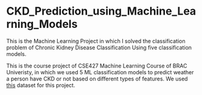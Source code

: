# CKD_Prediction_using_Machine_Learning_Models
This is the Machine Learning Project in which I solved the classification problem of Chronic Kidney Disease Classification Using five classification models.

This is the course project of CSE427 Machine Learning Course of BRAC Univeristy, in which we used 5 ML classification models to predict weather a person have CKD or not based on different types of features. We used [this](https://drive.google.com/file/d/1YQh3TIzoLOGq9B45tHg_wTyJwsYJCpZf/view?usp=sharing) dataset for this project. 
